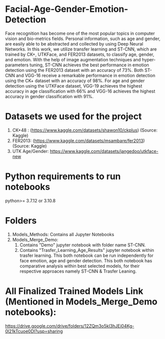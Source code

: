 # Facial-Age-Gender-Emotion-Detection
Face recognition has become one of the most popular topics in computer vision and bio-metrics fields. Personal information, such as age and gender, are easily able to be abstracted and collected by using Deep Neural Networks. In this work, we utilize transfer learning and ST-CNN, which are trained by CK+, UTKFace, and FER2013 datasets, to classify age, gender, and emotion. With the help of image augmentation techniques and hyper-parameters tuning, ST-CNN achieves the best performance in emotion detection using the FER2013 dataset with an accuracy of 73%. Both ST-CNN and VGG-16 receive a remarkable performance in emotion detection using the CK+ dataset with an accuracy of 98%. For age and gender detection using the UTKFace dataset, VGG-19 achieves the highest accuracy in age classification with 66% and VGG-16 achieves the highest accuracy in gender classification with 91%.
# Datasets we used for the project
1. CK+48 : (https://www.kaggle.com/datasets/shawon10/ckplus) (Source: Kaggle)
2. FER2013: (https://www.kaggle.com/datasets/msambare/fer2013) (Source: Kaggle)
3. UTK Age/Gender: https://www.kaggle.com/datasets/jangedoo/utkface-new
# Python requirements to run notebooks
python>= 3.7.12 or 3.10.8
# Folders
1. Models_Methods: Contains all Jupyter Notebooks 
2. Models_Merge_Demo:
   1. Contains "Demo" jupyter notebook with folder name ST-CNN.
   2. Contains "Trasfer_Learning_Age_Results" jupyter notebook within trasfer learning.
This both notebook can be run independently for face emotion, age and gender detection.
This both notebook has comparative analysis within best selected models, for their respective approaces namely ST-CNN & Trasfer Leaning.
# All Finalized Trained Models Link (Mentioned in Models_Merge_Demo notebooks):
https://drive.google.com/drive/folders/12ZQm3o5kl3hJEi04Kg-0l21kTcuoe0Dl?usp=sharing
